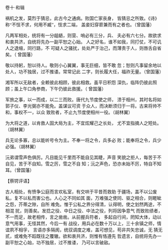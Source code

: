 <font face=微软雅黑>
    

卷十·和辑
 
 祸机之发，莫烈于猜忌，此古今之通病。败国亡家丧身，
皆猜忌之所致。《诗》称“不忮不求，何用不臧”，忮求二端，
盖妾妇穿窬兼而有之者也。（曾国藩）
 
 凡两军相处，统将有一分龃龉，则营、哨必有三分，兵、
夫必有六七分。故欲求和衷共济，自统将先办一副平恕之心始。
人之好名，谁不如我，同打仗，不可讥人之退缩，同行路，不
可疑人之骚扰，处处严于治己，而薄责于人，则唇舌自省矣。（
曾国藩）
 
 敬以持躬，恕以待人。敬则小心翼翼，事无巨细，皆不敢
忽；恕则凡事留余地以处人，功不独居，过不推诿。常常记此
二字，则长履大任，福祚无量。（曾国藩）
 
 湘军所以无敌者，全赖彼此相顾，彼此相救。虽平日积怨
深仇，临阵仍彼此照顾；虽上午口角参商，下午仍彼此救援。（
曾国藩）
 
 军旅之事，以一而成，以二三而败。唐代九节度使之师，
溃于相州，其时名将如郭子仪、李光弼亦不能免。盖谋议可资
于众人，而决断须归于一将。古来将帅不和，事权不一，以众
致败者，不止九节度使相州一役。（胡林翼）
 
 为大将之道，以肯救人固大局为主，不宜炫耀己之长处，
尤不宜指摘人之短处。（胡林翼）
 
 兵无论多寡，总以能听号令为主。不奉一将之令，兵多必
败；能奉将之令，兵少必强。（胡林翼）
 
 沅弟谓雪声色俱厉。凡目能见千里而不能自见其睫，声音
笑貌之拒人，每苦于不自见，苦于不自知。雪之厉，雪之不自
知；沅之声色，恐亦未始不厉，特自不知耳。（曾国藩）
 
 【蔡锷评语】
 
 古人相处，有愤争公庭而言欢私室，有交哄于平昔而救助
于疆场，盖不以公废私，复不以私而害公也。人心之不同如其
面，万难强之使同、驱之相合，则睚眦之怨，芥蒂之隙，自所
难免。惟于公私之界分得清，认得明，使之划然两途，不相混
扰，则善矣。发捻之役、中日之役、中法之役，列将因争意气
而致败绩者，不一而足，故老相传，言之凿凿。从前握兵符者，
多起自行间，罔知大体，动以意气用事，无怪其然，今后一有
战役，用兵必在数十万以上，三十余镇之师，情谊夙不相孚，
言语亦多隔阂，统驭调度之难，盖可想见，苟非共矢忠诚，无
猜无贰，或难免不蹈既往之覆辙。欲和衷共济，则惟有恪遵先
哲遗言，自统将先办一副平恕之心始，功不独居，过不推诿，
乃可以言破敌。
    
</font>